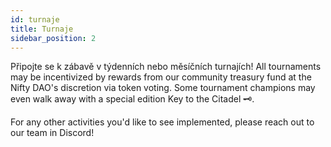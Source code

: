 ```yaml
---
id: turnaje
title: Turnaje
sidebar_position: 2
---
```


Připojte se k zábavě v týdenních nebo měsíčních turnajích! All tournaments may be incentivized by rewards from our community treasury fund at the Nifty DAO's discretion via token voting. Some tournament champions may even walk away with a special edition Key to the Citadel 🗝️.

For any other activities you'd like to see implemented, please reach out to our team in Discord!
